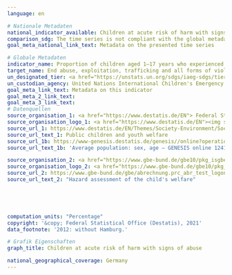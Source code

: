 ```yaml
---
language: en    

# Nationale Metadaten    
national_indicator_available: Children at acute risk of harm with signs of abuse    
comparison_sdg: The time series is not compliant with the global metadata, but provides additional information.    
goal_meta_national_link_text: Metadata on the presented time series    

# Globale Metadaten    
indicator_name: Proportion of children aged 1–17 years who experienced any physical punishment and/ or psychological aggression by caregivers in the past month    
target_name: End abuse, exploitation, trafficking and all forms of violence against and torture of children    
un_designated_tier: <a href="https://unstats.un.org/sdgs/iaeg-sdgs/tier-classification/" title="Click here for more information on the UN tier classification."  target="_blank">Tier II</a>    
un_custodian_agency: United Nations International Children's Emergency Fund (UNICEF)    
goal_meta_link_text: Metadata on this indicator    
goal_meta_2_link_text:     
goal_meta_3_link_text:         
# Datenquellen
source_organisation_1: <a href="https://www.destatis.de/EN"> Federal Statistical Office (Destatis) </a>
source_organisation_logo_1: <a href="https://www.destatis.de/EN"><img src="https://g205sdgs.github.io/sdg-indicators/public/OrgImgEn/destatis.png" alt="Logo destatis" style="height:60px; width:148px"/></a>
source_url_1: https://www.destatis.de/EN/Themes/Society-Environment/Social-Statistics/Public-Children-Youth-Welfare/_node.html
source_url_text_1: Public children and youth welfare
source_url_1b: https://www-genesis.destatis.de/genesis//online?operation=table&code=12411-0041&bypass=true&language=en
source_url_text_1b: 'Average population: sex, age – GENESIS online 12411-0041'

source_organisation_2: <a href="https://www.gbe-bund.de/gbe10/pkg_isgbe5.prc_isgbe?p_uid=gast&p_aid=50815950&p_sprache=E"> Information System of the Federal Health Monitoring </a>
source_organisation_logo_2: <a href="https://www.gbe-bund.de/gbe10/pkg_isgbe5.prc_isgbe?p_uid=gast&p_aid=50815950&p_sprache=E"><img src="https://g205sdgs.github.io/sdg-indicators/public/OrgImgEn/gbe.png" alt="Logo gbe" style="height:60px; width:148px"/></a>
source_url_2: https://www.gbe-bund.de/gbe/abrechnung.prc_abr_test_logon?p_uid=gasta&p_aid=0&p_sprache=E&p_knoten=NE3211
source_url_text_2: "Hazard assessment of the child's welfare"




    
computation_units: "Percentage"    
copyright: '&copy; Federal Statistical Office (Destatis), 2021'    
data_footnote: '2012: without Hamburg.'    

# Grafik Eigenschaften    
graph_title: Children at acute risk of harm with signs of abuse    

national_geographical_coverage: Germany    
---
```


<span></span>